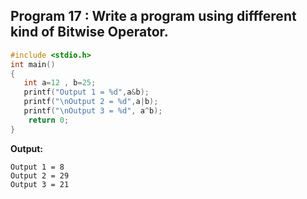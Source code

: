 ## Program 17 : Write a program using diffferent kind of Bitwise Operator.
```C
#include <stdio.h>
int main() 
{
   int a=12 , b=25;
   printf("Output 1 = %d",a&b);
   printf("\nOutput 2 = %d",a|b);
   printf("\nOutput 3 = %d", a^b);
    return 0;
}
```
**Output:**
```
Output 1 = 8
Output 2 = 29
Output 3 = 21
